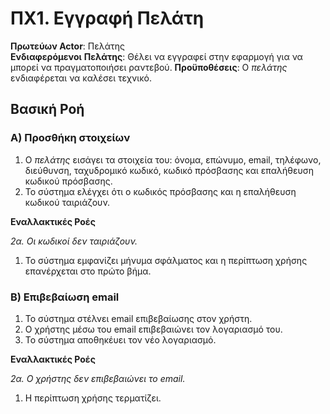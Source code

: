 # ΠΧ1. Εγγραφή Πελάτη

**Πρωτεύων Actor**: Πελάτης  
**Ενδιαφερόμενοι**
**Πελάτης**: Θέλει να εγγραφεί στην εφαρμογή για να μπορεί να πραγματοποιήσει ραντεβού.
**Προϋποθέσεις**: Ο *πελάτης* ενδιαφέρεται να καλέσει τεχνικό.

## Βασική Ροή

### Α) Προσθήκη στοιχείων

1. Ο *πελάτης* εισάγει τα στοιχεία του: όνομα, επώνυμο, email, τηλέφωνο, διεύθυνση, ταχυδρομικό κωδικό, κωδικό πρόσβασης και επαλήθευση κωδικού πρόσβασης.
2. Το σύστημα ελέγχει ότι ο κωδικός πρόσβασης και η επαλήθευση κωδικού ταιριάζουν.

**Εναλλακτικές Ροές**

*2α. Οι κωδικοί δεν ταιριάζουν.*  
1. Το σύστημα εμφανίζει μήνυμα σφάλματος και η περίπτωση χρήσης επανέρχεται στο πρώτο βήμα.

### Β) Επιβεβαίωση email

1. Το σύστημα στέλνει email επιβεβαίωσης στον χρήστη.
2. Ο χρήστης μέσω του email επιβεβαιώνει τον λογαριασμό του.
3. Το σύστημα αποθηκέυει τον νέο λογαριασμό.

**Εναλλακτικές Ροές**

*2α. Ο χρήστης δεν επιβεβαιώνει το email.*
1. Η περίπτωση χρήσης τερματίζει.